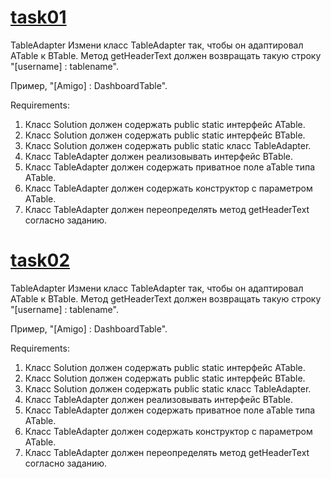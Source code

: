 # [task01](https://github.com/NikitaNasevich/javarush.ru/tree/main/level19/task01)

TableAdapter
Измени класс TableAdapter так, чтобы он адаптировал ATable к BTable.
Метод getHeaderText должен возвращать такую строку "[username] : tablename".

Пример, "[Amigo] : DashboardTable".


Requirements:
1. Класс Solution должен содержать public static интерфейс ATable.
2. Класс Solution должен содержать public static интерфейс BTable.
3. Класс Solution должен содержать public static класс TableAdapter.
4. Класс TableAdapter должен реализовывать интерфейс BTable.
5. Класс TableAdapter должен содержать приватное поле aTable типа ATable.
6. Класс TableAdapter должен содержать конструктор с параметром ATable.
7. Класс TableAdapter должен переопределять метод getHeaderText согласно заданию.

# [task02]()

TableAdapter
Измени класс TableAdapter так, чтобы он адаптировал ATable к BTable.
Метод getHeaderText должен возвращать такую строку "[username] : tablename".

Пример, "[Amigo] : DashboardTable".


Requirements:
1. Класс Solution должен содержать public static интерфейс ATable.
2. Класс Solution должен содержать public static интерфейс BTable.
3. Класс Solution должен содержать public static класс TableAdapter.
4. Класс TableAdapter должен реализовывать интерфейс BTable.
5. Класс TableAdapter должен содержать приватное поле aTable типа ATable.
6. Класс TableAdapter должен содержать конструктор с параметром ATable.
7. Класс TableAdapter должен переопределять метод getHeaderText согласно заданию.
